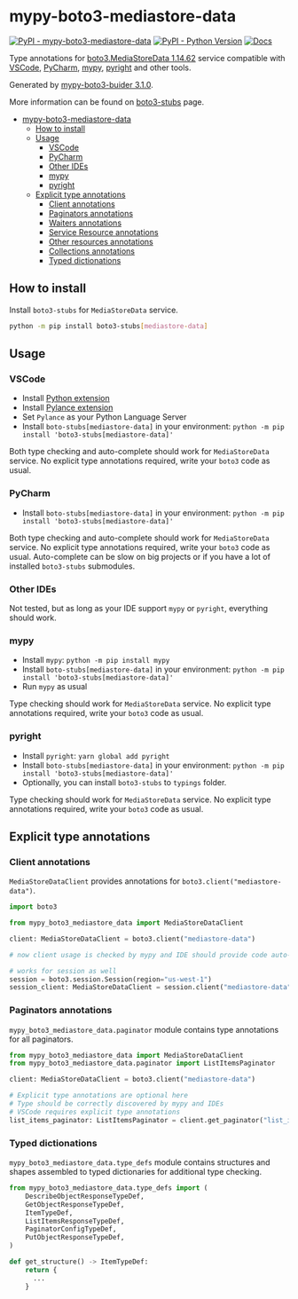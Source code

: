 # mypy-boto3-mediastore-data

[![PyPI - mypy-boto3-mediastore-data](https://img.shields.io/pypi/v/mypy-boto3-mediastore-data.svg?color=blue)](https://pypi.org/project/mypy-boto3-mediastore-data)
[![PyPI - Python Version](https://img.shields.io/pypi/pyversions/mypy-boto3-mediastore-data.svg?color=blue)](https://pypi.org/project/mypy-boto3-mediastore-data)
[![Docs](https://img.shields.io/readthedocs/mypy-boto3-builder.svg?color=blue)](https://mypy-boto3-builder.readthedocs.io/)

Type annotations for
[boto3.MediaStoreData 1.14.62](https://boto3.amazonaws.com/v1/documentation/api/1.14.62/reference/services/mediastore-data.html#MediaStoreData) service
compatible with
[VSCode](https://code.visualstudio.com/),
[PyCharm](https://www.jetbrains.com/pycharm/),
[mypy](https://github.com/python/mypy),
[pyright](https://github.com/microsoft/pyright)
and other tools.

Generated by [mypy-boto3-buider 3.1.0](https://github.com/vemel/mypy_boto3_builder).

More information can be found on [boto3-stubs](https://pypi.org/project/boto3-stubs/) page.

- [mypy-boto3-mediastore-data](#mypy-boto3-mediastore-data)
  - [How to install](#how-to-install)
  - [Usage](#usage)
    - [VSCode](#vscode)
    - [PyCharm](#pycharm)
    - [Other IDEs](#other-ides)
    - [mypy](#mypy)
    - [pyright](#pyright)
  - [Explicit type annotations](#explicit-type-annotations)
    - [Client annotations](#client-annotations)
    - [Paginators annotations](#paginators-annotations)
    - [Waiters annotations](#waiters-annotations)
    - [Service Resource annotations](#service-resource-annotations)
    - [Other resources annotations](#other-resources-annotations)
    - [Collections annotations](#collections-annotations)
    - [Typed dictionations](#typed-dictionations)

## How to install

Install `boto3-stubs` for `MediaStoreData` service.

```bash
python -m pip install boto3-stubs[mediastore-data]
```

## Usage

### VSCode

- Install [Python extension](https://marketplace.visualstudio.com/items?itemName=ms-python.python)
- Install [Pylance extension](https://marketplace.visualstudio.com/items?itemName=ms-python.vscode-pylance)
- Set `Pylance` as your Python Language Server
- Install `boto-stubs[mediastore-data]` in your environment: `python -m pip install 'boto3-stubs[mediastore-data]'`

Both type checking and auto-complete should work for `MediaStoreData` service.
No explicit type annotations required, write your `boto3` code as usual.

### PyCharm

- Install `boto-stubs[mediastore-data]` in your environment: `python -m pip install 'boto3-stubs[mediastore-data]'`

Both type checking and auto-complete should work for `MediaStoreData` service.
No explicit type annotations required, write your `boto3` code as usual.
Auto-complete can be slow on big projects or if you have a lot of installed `boto3-stubs` submodules.

### Other IDEs

Not tested, but as long as your IDE support `mypy` or `pyright`, everything should work.

### mypy

- Install `mypy`: `python -m pip install mypy`
- Install `boto-stubs[mediastore-data]` in your environment: `python -m pip install 'boto3-stubs[mediastore-data]'`
- Run `mypy` as usual

Type checking should work for `MediaStoreData` service.
No explicit type annotations required, write your `boto3` code as usual.

### pyright

- Install `pyright`: `yarn global add pyright`
- Install `boto-stubs[mediastore-data]` in your environment: `python -m pip install 'boto3-stubs[mediastore-data]'`
- Optionally, you can install `boto3-stubs` to `typings` folder.

Type checking should work for `MediaStoreData` service.
No explicit type annotations required, write your `boto3` code as usual.

## Explicit type annotations

### Client annotations

`MediaStoreDataClient` provides annotations for `boto3.client("mediastore-data")`.

```python
import boto3

from mypy_boto3_mediastore_data import MediaStoreDataClient

client: MediaStoreDataClient = boto3.client("mediastore-data")

# now client usage is checked by mypy and IDE should provide code auto-complete

# works for session as well
session = boto3.session.Session(region="us-west-1")
session_client: MediaStoreDataClient = session.client("mediastore-data")
```

### Paginators annotations

`mypy_boto3_mediastore_data.paginator` module contains type annotations for all paginators.

```python
from mypy_boto3_mediastore_data import MediaStoreDataClient
from mypy_boto3_mediastore_data.paginator import ListItemsPaginator

client: MediaStoreDataClient = boto3.client("mediastore-data")

# Explicit type annotations are optional here
# Type should be correctly discovered by mypy and IDEs
# VSCode requires explicit type annotations
list_items_paginator: ListItemsPaginator = client.get_paginator("list_items")
```







### Typed dictionations

`mypy_boto3_mediastore_data.type_defs` module contains structures and shapes assembled
to typed dictionaries for additional type checking.

```python
from mypy_boto3_mediastore_data.type_defs import (
    DescribeObjectResponseTypeDef,
    GetObjectResponseTypeDef,
    ItemTypeDef,
    ListItemsResponseTypeDef,
    PaginatorConfigTypeDef,
    PutObjectResponseTypeDef,
)

def get_structure() -> ItemTypeDef:
    return {
      ...
    }
```
